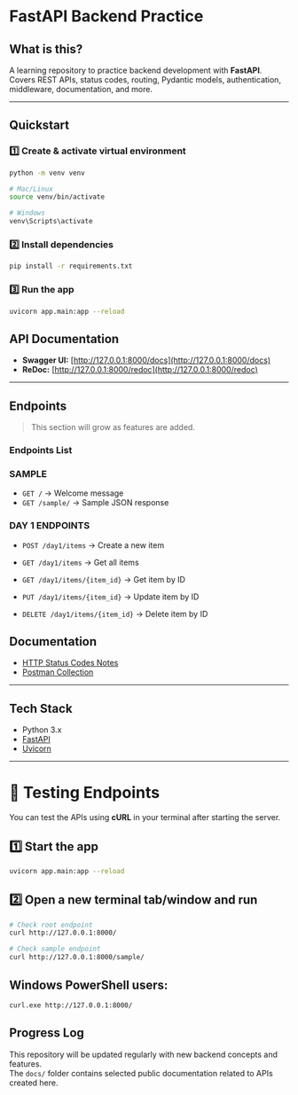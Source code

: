 # FastAPI Backend Practice

## What is this?
A learning repository to practice backend development with **FastAPI**.  
Covers REST APIs, status codes, routing, Pydantic models, authentication, middleware, documentation, and more.

---

## Quickstart

### 1️⃣ Create & activate virtual environment
```bash
python -m venv venv

# Mac/Linux
source venv/bin/activate

# Windows
venv\Scripts\activate
````

### 2️⃣ Install dependencies
```bash
pip install -r requirements.txt
```

### 3️⃣ Run the app
```bash
uvicorn app.main:app --reload
```

## API Documentation
- **Swagger UI:** [http://127.0.0.1:8000/docs](http://127.0.0.1:8000/docs)
- **ReDoc:** [http://127.0.0.1:8000/redoc](http://127.0.0.1:8000/redoc)

---

## Endpoints
> This section will grow as features are added.

### Endpoints List

### SAMPLE
- `GET /` → Welcome message
- `GET /sample/` → Sample JSON response

### DAY 1 ENDPOINTS
- `POST /day1/items` → Create a new item

- `GET /day1/items` → Get all items

- `GET /day1/items/{item_id}` → Get item by ID

- `PUT /day1/items/{item_id}` → Update item by ID

- `DELETE /day1/items/{item_id}` → Delete item by ID


## Documentation
- [HTTP Status Codes Notes](docs/status_codes.md)
- [Postman Collection](docs/postman_collection.json)

---

## Tech Stack
- Python 3.x
- [FastAPI](https://fastapi.tiangolo.com/)
- [Uvicorn](https://www.uvicorn.org/)

---

# 🧪 Testing Endpoints

You can test the APIs using **cURL** in your terminal after starting the server.

## 1️⃣ Start the app
```bash
uvicorn app.main:app --reload
```

## 2️⃣ Open a new terminal tab/window and run
```bash
# Check root endpoint
curl http://127.0.0.1:8000/

# Check sample endpoint
curl http://127.0.0.1:8000/sample/

```

## Windows PowerShell users:
```bash
curl.exe http://127.0.0.1:8000/

```




## Progress Log
This repository will be updated regularly with new backend concepts and features.  
The `docs/` folder contains selected public documentation related to APIs created here.

